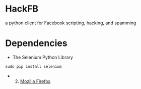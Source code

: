 HackFB
======

a python client for Facebook scripting, hacking, and spamming


Dependencies
============

- The Selenium Python Library

```
sudo pip install selenium
```

- 2. [Mozilla Firefox](http://www.mozilla.org/en-US/firefox/new/)